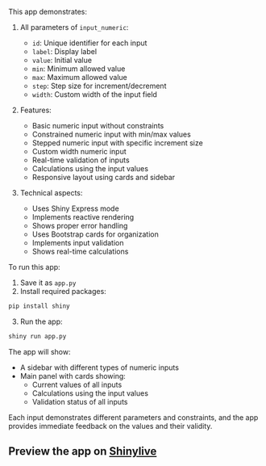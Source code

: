 This app demonstrates:

1. All parameters of `input_numeric`:
   - `id`: Unique identifier for each input
   - `label`: Display label
   - `value`: Initial value
   - `min`: Minimum allowed value
   - `max`: Maximum allowed value
   - `step`: Step size for increment/decrement
   - `width`: Custom width of the input field

2. Features:
   - Basic numeric input without constraints
   - Constrained numeric input with min/max values
   - Stepped numeric input with specific increment size
   - Custom width numeric input
   - Real-time validation of inputs
   - Calculations using the input values
   - Responsive layout using cards and sidebar

3. Technical aspects:
   - Uses Shiny Express mode
   - Implements reactive rendering
   - Shows proper error handling
   - Uses Bootstrap cards for organization
   - Implements input validation
   - Shows real-time calculations

To run this app:
1. Save it as `app.py`
2. Install required packages:
```bash
pip install shiny
```
3. Run the app:
```bash
shiny run app.py
```

The app will show:
- A sidebar with different types of numeric inputs
- Main panel with cards showing:
  - Current values of all inputs
  - Calculations using the input values
  - Validation status of all inputs

Each input demonstrates different parameters and constraints, and the app provides immediate feedback on the values and their validity.
## Preview the app on [Shinylive](https://shinylive.io/py/app/#h=0&code=NobwRAdghgtgpmAXAAjFADugdOgnmAGlQGMB7CAFzkqVQDMAnUmZAZwAsBLCXZTmdKQYVkDOFGIVOANzgAdCI2ZsuPLHAAe6Ma1Z8BQkd3QBXCkROciYiABM4DBQoDEyAMpwR6KAHM4yUnQpclYFSxxfOAB9QIpWAAopCgAbOABeOTAAORN4Bk5iZABJCFMRABE4GFJMojpOZOSoACNUtIAVBhM4AEonCFcAYTEoKmQoNk57ZqgGZCbcUjMFAHdOCnZkcIWliijWKbgZhniexAVkS+Q1ja3OLAPp2dPziCv35FcAISgDwohcg4CnxSss3h9LuFjGYogC8gV4hcIR8phkwDM-rUkcirk1mnBkmifn9kHCgYVoRQseCcZdpFBkt00gBGAAM2I+fRpHw571cOXhFNBIhumxg3AA9DAoBpkGQIKwKAwoNw4ryrlDhbDAfliIjuTjUZl5Yrldw4LZqbTcS0CWjBiElSqIBbSTrgZTkPFWQBaNmsvqEdUQ+mM9IAVlZBGDH3FEDSUZj72lGhZrPZBquXJxMf57qFZWu602irg6EmAC95JnIfdKdrBfrrZcjWBS5gLVbm3i7Zk3FQO7Y3YKQYX4u20uHA9Gax9Q0zmeGZ83kHGE8vmym04nZ+8J+GY9nkbnkALyaOzEXbsQTIrlGtbBsY5qyg3yU3m62b3eYFEH0+g13G18UJTJBlvCh7ymW4yV1C8qUAld53SAAmJckyuf92DRRdWXQDRMkPfo+WQABZZ1kG8F1kivTYRkkGR-F2MpQm5UU7iwYhZlsF5n3uLiGFsKJ2HEewTjAkwGBsEQADUGW6UIwCPCEYwAARsMSsEsGN7DoFRSBWKJkISM4MMuMQKEkt5wgoXxWCwWwZA-FdaywWyfHs9BnJc94bLsh4lXIHxETAYlgRKMoUEyHoiDM2lTXiSksAxBEemUlyYri3z7nczzvJ81zcoCpgIGCsDHTNF0hwiy9vT9dMzmQaLYqA60EqSk0nXNHi0qyrMNx8vyPJwfKCqG+zTSCkL+zLdBXRqkRxwHSdGuaprWvipVEuFALZotU50pXTKNuytz-K8vqIXG4qpokn9kAAdWgzYFqipSWoKj52p279IN-LCDsu5BDuRdKOSGbj9LWUq5QZG8mmCBVaOQDZ-EpVj3nY8IBJ614cWx7jhNEhwQsGOGTARzgQmimM1I0hwtM4HS4D0jgDKiLjknh0YqYVXiNosqyOKKxzpFG61rouk7kWuybSum3IAj0hkaPRt6YvWz69y2pKUr1HpkAAangziKudfaDeNoHDR29s5p6o2Td+5g-2ewHpcuY7Psl8WXNlwL5cyABBWRlT8JXxkaeDWHVj6tcuBKmBMOx4m2spkt+VLHY6s3utOR3reRJK7Yt7Ofogl2AbS5AJWQAAWIgUN6j3gbirlweQMnBKh7gfGQUMph58g2FsyyMcw4sOJx-n8f4wmRKgMSQoW5A5OSQfEfcUfbxp2c6eoTTtNnXSoaMhkN95mfNzgXRIj0NJkGAABdOK4qGETiAAa2QPX4Lizg9K60zvrPgegsjkDgHjAq8Bb5+HshgOaKdMhhQLJeTgegqhBFwLvFcb9O4f2-p1SqrpKT-0AT9XOVV87oNPBAqBPkYGsDvlgBBB9SaUJIcKUByBMEUGwUpOKBIAFOw4Q7AAPMgVkAQ5g5wVF1KhBsAB8yB-T0Jcow5hrCkFgAdHI4hQ5PQ0N2BHZUpV-B1X9IGEGKkNrvzgF-Eee0DHCjISbEuDsaHgJdGolcGi4EsI7Nomag54LcN4fw6xHwhHkPTu4-OABSZA4ZkAAEIH6sh8dfWBN8AmIJ4n2Ac9tQk0IgKQEQEwYAUykOgVIEcDwCI2ngwYBC5QVxYFhP+G1hEdTaa7R87BqFgLoUDPxOStH5J0W0os-TikYIEHwnBzZXGlJEKMmOQNBYMGsjlc6IUg5R3RuMMQ-dz62BSbUEeuA2jGlIMkIQKAfBiGoAAbkWdaAkrBIEbM8ELa6otfYrh9pkNeF9h7oNYApc4hBLnXLAGQO5DAUBiFsK896hdCr+QpvEYA1117xBgKwHwBs6BCFXISkEq4b5MLgU-SJOIehgAAL5EHANAeAtAwBiAAI6WDEPASg9kKAaAoNCuF5AqA0BQGABQ0oKA1LKevZoCg4R4AUFRWwvxiLNiZU-IAA)
